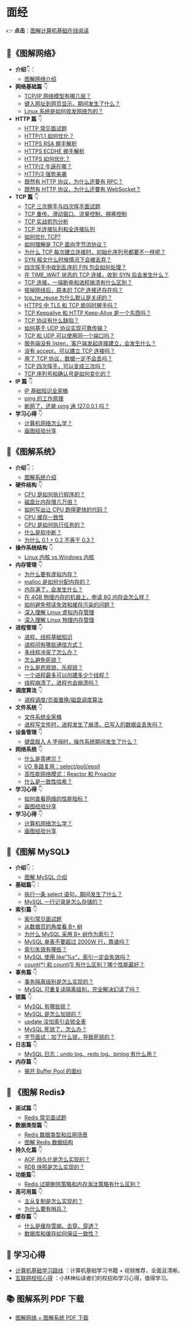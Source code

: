 # 面经
👉 **点击**：[图解计算机基础在线阅读](./)

## :open_book:《图解网络》
- **介绍**:point_down:：
  - [图解网络介绍](./network/)
- **网络基础篇** :point_down:
  - [TCP/IP 网络模型有哪几层？](./network/1_base/tcp_ip_model.html) 
  - [键入网址到网页显示，期间发生了什么？](./network/1_base/what_happen_url.html) 
  - [Linux 系统是如何收发网络包的？](./network/1_base/how_os_deal_network_package.html) 
- **HTTP 篇** :point_down:
  - [HTTP 常见面试题](./network/2_http/http_interview.html) 
  - [HTTP/1.1 如何优化？](./network/2_http/http_optimize.html) 
  - [HTTPS RSA 握手解析](./network/2_http/https_rsa.html) 
  - [HTTPS ECDHE 握手解析](./network/2_http/https_ecdhe.html) 
  - [HTTPS 如何优化？](./network/2_http/https_optimize.html) 
  - [HTTP/2 牛逼在哪？](./network/2_http/http2.html) 
  - [HTTP/3 强势来袭](./network/2_http/http3.html) 
  - [既然有 HTTP 协议，为什么还要有 RPC？](./network/2_http/http_rpc.html) 
  - [既然有 HTTP 协议，为什么还要有 WebSocket？](./network/2_http/http_websocket.html) 
- **TCP 篇** :point_down:
  - [TCP 三次握手与四次挥手面试题](./network/3_tcp/tcp_interview.html) 
  - [TCP 重传、滑动窗口、流量控制、拥塞控制](./network/3_tcp/tcp_feature.html) 
  - [TCP 实战抓包分析](./network/3_tcp/tcp_tcpdump.html) 
  - [TCP 半连接队列和全连接队列](./network/3_tcp/tcp_queue.html) 
  - [如何优化 TCP?](./network/3_tcp/tcp_optimize.html) 
  - [如何理解是 TCP 面向字节流协议？](./network/3_tcp/tcp_stream.html) 
  - [为什么 TCP 每次建立连接时，初始化序列号都要不一样呢？](./network/3_tcp/isn_deff.html) 
  - [SYN 报文什么时候情况下会被丢弃？](./network/3_tcp/syn_drop.html) 
  - [四次挥手中收到乱序的 FIN 包会如何处理？](./network/3_tcp/out_of_order_fin.html) 
  - [在 TIME_WAIT 状态的 TCP 连接，收到 SYN 后会发生什么？](./network/3_tcp/time_wait_recv_syn.html) 
  - [TCP 连接，一端断电和进程崩溃有什么区别？](./network/3_tcp/tcp_down_and_crash.html) 
  - [拔掉网线后，原本的 TCP 连接还存在吗？](./network/3_tcp/tcp_unplug_the_network_cable.html) 
  - [tcp_tw_reuse 为什么默认是关闭的？](./network/3_tcp/tcp_tw_reuse_close.html) 
  - [HTTPS 中 TLS 和 TCP 能同时握手吗？](./network/3_tcp/tcp_tls.html) 
  - [TCP Keepalive 和 HTTP Keep-Alive 是一个东西吗？](./network/3_tcp/tcp_http_keepalive.html) 
  - [TCP 协议有什么缺陷？](./network/3_tcp/tcp_problem.html)
  - [如何基于 UDP 协议实现可靠传输？](./network/3_tcp/quic.html)
  - [TCP 和 UDP 可以使用同一个端口吗？](./network/3_tcp/port.html)
  - [服务端没有 listen，客户端发起连接建立，会发生什么？](./network/3_tcp/tcp_no_listen.html)
  - [没有 accept，可以建立 TCP 连接吗？](./network/3_tcp/tcp_no_accpet.html) 
  - [用了 TCP 协议，数据一定不会丢吗？](./network/3_tcp/tcp_drop.html)
  - [TCP 四次挥手，可以变成三次吗？](./network/3_tcp/tcp_three_fin.html)
  - [TCP 序列号和确认号是如何变化的？](./network/3_tcp/tcp_seq_ack.html)
- **IP 篇** :point_down:
  - [IP 基础知识全家桶](./network/4_ip/ip_base.html) 	
  - [ping 的工作原理](./network/4_ip/ping.html) 	
  - [断网了，还能 ping 通 127.0.0.1 吗？](./network/4_ip/ping_lo.html)
- **学习心得** :point_down:
  - [计算机网络怎么学？](./network/5_learn/learn_network.html) 	
  - [画图经验分享](./network/5_learn/draw.html) 	

## :open_book:《图解系统》
- **介绍**:point_down:：
  - [图解系统介绍](./os/)
- **硬件结构** :point_down:
  - [CPU 是如何执行程序的？](./os/1_hardware/how_cpu_run.html) 
  - [磁盘比内存慢几万倍？](./os/1_hardware/storage.html) 
  - [如何写出让 CPU 跑得更快的代码？](./os/1_hardware/how_to_make_cpu_run_faster.html) 
  - [CPU 缓存一致性](./os/1_hardware/cpu_mesi.html) 
  - [CPU 是如何执行任务的？](./os/1_hardware/how_cpu_deal_task.html) 
  - [什么是软中断？](./os/1_hardware/soft_interrupt.html) 
  - [为什么 0.1 + 0.2 不等于 0.3？](./os/1_hardware/float.html) 
- **操作系统结构** :point_down:
  - [Linux 内核 vs Windows 内核](./os/2_os_structure/linux_vs_windows.html) 
- **内存管理** :point_down:
  - [为什么要有虚拟内存？](./os/3_memory/vmem.html) 
  - [malloc 是如何分配内存的？](./os/3_memory/malloc.html)
  - [内存满了，会发生什么？](./os/3_memory/mem_reclaim.html)
  - [在 4GB 物理内存的机器上，申请 8G 内存会怎么样？](./os/3_memory/alloc_mem.html)
  - [如何避免预读失效和缓存污染的问题？](./os/3_memory/cache_lru.html)
  - [深入理解 Linux 虚拟内存管理](./os/3_memory/linux_mem.html)
  - [深入理解 Linux 物理内存管理](./os/3_memory/linux_mem2.html)
- **进程管理** :point_down:
  - [进程、线程基础知识](./os/4_process/process_base.html) 
  - [进程间有哪些通信方式？](./os/4_process/process_commu.html) 
  - [多线程冲突了怎么办？](./os/4_process/multithread_sync.html) 
  - [怎么避免死锁？](./os/4_process/deadlock.html) 
  - [什么是悲观锁、乐观锁？](./os/4_process/pessim_and_optimi_lock.html) 
  - [一个进程最多可以创建多少个线程？](./os/4_process/create_thread_max.html) 
  - [线程崩溃了，进程也会崩溃吗？](./os/4_process/thread_crash.html)
- **调度算法** :point_down:
  - [进程调度/页面置换/磁盘调度算法](./os/5_schedule/schedule.html)
- **文件系统** :point_down:
  - [文件系统全家桶](./os/6_file_system/file_system.html) 	
  - [进程写文件时，进程发生了崩溃，已写入的数据会丢失吗？](./os/6_file_system/pagecache.html)
- **设备管理** :point_down:
  - [键盘敲入 A 字母时，操作系统期间发生了什么？](./os/7_device/device.html) 
- **网络系统** :point_down:
  - [什么是零拷贝？](./os/8_network_system/zero_copy.html) 
  - [I/O 多路复用：select/poll/epoll](./os/8_network_system/selete_poll_epoll.html) 
  - [高性能网络模式：Reactor 和 Proactor](./os/8_network_system/reactor.html) 
  - [什么是一致性哈希？](./os/8_network_system/hash.html) 
- **学习心得** :point_down:
  - [如何查看网络的性能指标？](./os/9_linux_chtml/linux_network.html) 	
  - [画图经验分享](./os/9_linux_chtml/pv_uv.html) 	
- **学习心得** :point_down:
  - [计算机网络怎么学？](./os/10_learn/learn_os.html) 	
  - [画图经验分享](./os/10_learn/draw.html) 

## :open_book:《图解 MySQL》
- **介绍**:point_down:：
  - [图解 MySQL 介绍](./mysql/)
- **基础篇**:point_down:：
  - [执行一条 select 语句，期间发生了什么？](./mysql/base/how_select.html)
  - [MySQL 一行记录是怎么存储的？](./mysql/base/row_format.html)
- **索引篇** :point_down:
  - [索引常见面试题](./mysql/index/index_interview.html)
  - [从数据页的角度看 B+ 树](./mysql/index/page.html)
  - [为什么 MySQL 采用 B+ 树作为索引？](./mysql/index/why_index_chose_bpuls_tree.html)
  - [MySQL 单表不要超过 2000W 行，靠谱吗？](./mysql/index/2000w.html)
  - [索引失效有哪些？](./mysql/index/index_lose.html)
  - [MySQL 使用 like“%x“，索引一定会失效吗？](./mysql/index/index_issue.html)
  - [count(\*) 和 count(1) 有什么区别？哪个性能最好？](./mysql/index/count.html)
- **事务篇** :point_down:
  - [事务隔离级别是怎么实现的？](./mysql/transaction/mvcc.html)
  - [MySQL 可重复读隔离级别，完全解决幻读了吗？](./mysql/transaction/phantom.html) 		
- **锁篇** :point_down:
  - [MySQL 有哪些锁？](./mysql/lock/mysql_lock.html) 	
  - [MySQL 是怎么加锁的？](./mysql/lock/how_to_lock.html) 	
  - [update 没加索引会锁全表](./mysql/lock/update_index.html) 	
  - [MySQL 死锁了，怎么办？](./mysql/lock/deadlock.html) 
  - [字节面试：加了什么锁，导致死锁的？](./mysql/lock/show_lock.html)
- **日志篇** :point_down:
  - [MySQL 日志：undo log、redo log、binlog 有什么用？](./mysql/log/how_update.html)
- **内存篇** :point_down:
  - [揭开 Buffer Pool 的面纱](./mysql/buffer_pool/buffer_pool.html) 	

##  :open_book: 《图解 Redis》

- **面试篇** :point_down:
   - [Redis 常见面试题](./redis/base/redis_interview.html)
- **数据类型篇** :point_down:
   - [Redis 数据类型和应用场景](./redis/data_struct/command.html)
   - [图解 Redis 数据结构](./redis/data_struct/data_struct.html)
- **持久化篇** :point_down:
  - [AOF 持久化是怎么实现的？](./redis/storage/aof.html) 	
  - [RDB 快照是怎么实现的？](./redis/storage/rdb.html) 
- **功能篇**:point_down:
   - [Redis 过期删除策略和内存淘汰策略有什么区别？](./redis/module/strategy.html) 
- **高可用篇** :point_down:
   - [主从复制是怎么实现的？](./redis/cluster/master_slave_replication.html) 	
   - [为什么要有哨兵？](./redis/cluster/sentinel.html)
- **缓存篇** :point_down:
   - [什么是缓存雪崩、击穿、穿透？](./redis/cluster/cache_problem.html) 	
   - [数据库和缓存如何保证一致性？](./redis/architecture/mysql_redis_consistency.html) 


## :muscle: 学习心得

- [计算机基础学习路线](./cs_learn/) ：计算机基础学习书籍 + 视频推荐，全面且清晰。
- [互联网校招心得](./reader_nb/) ：小林神仙读者们的校招和学习心得，值得学习。

##  :books:  图解系列 PDF 下载

- [图解网络 + 图解系统 PDF 下载](https://mp.weixin.qq.com/s/02036z-FMOCLpZ_otwMwBg)


